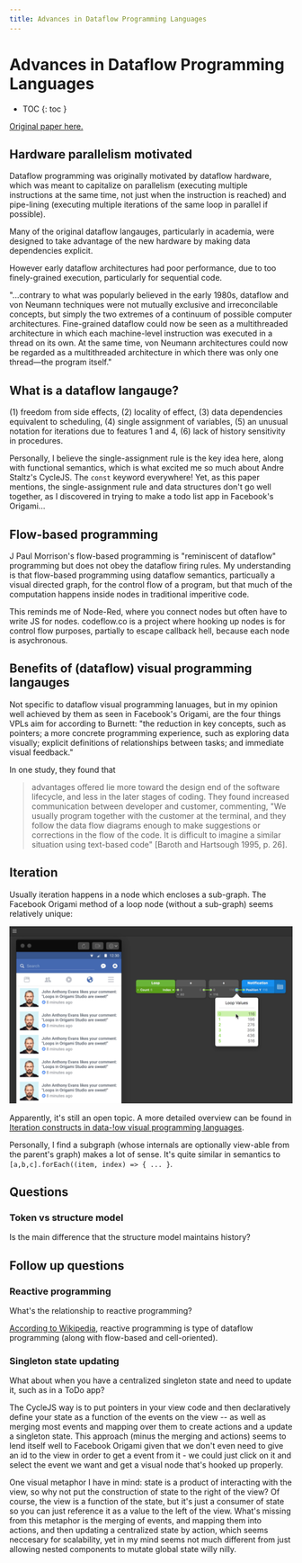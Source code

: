 ```yaml
---
title: Advances in Dataflow Programming Languages
---
```


# Advances in Dataflow Programming Languages

* TOC
{: toc }

[Original paper here.](/media/DataFlowProgrammingLanguages.pdf)


## Hardware parallelism motivated

Dataflow programming was originally motivated by dataflow hardware, which was meant to capitalize on parallelism (executing multiple instructions at the same time, not just when the instruction is reached) and pipe-lining (executing multiple iterations of the same loop in parallel if possible).

Many of the original dataflow langauges, particularly in academia, were designed to take advantage of the new hardware by making data dependencies explicit.

However early dataflow architectures had poor performance, due to too finely-grained execution, particularly for sequential code.

"...contrary to what was popularly believed in the early 1980s, dataflow and von Neumann techniques were not mutually exclusive and irreconcilable concepts, but simply the two extremes of a continuum of possible computer architectures. Fine-grained dataflow could now be seen as a multithreaded architecture in which each machine-level instruction was executed in a thread on its own. At the same time, von Neumann architectures could now be regarded as a multithreaded architecture in which there was only one thread—the program itself."

## What is a dataflow langauge?

(1) freedom from side effects,
(2) locality of effect,
(3) data dependencies equivalent to scheduling,
(4) single assignment of variables,
(5) an unusual notation for iterations due to features 1 and 4,
(6) lack of history sensitivity in procedures.

Personally, I believe the single-assignment rule is the key idea here, along with functional semantics, which is what excited me so much about Andre Staltz's CycleJS. The `const` keyword everywhere! Yet, as this paper mentions, the single-assignment rule and data structures don't go well together, as I discovered in trying to make a todo list app in Facebook's Origami...

## Flow-based programming

J Paul Morrison's flow-based programming is "reminiscent of dataflow" programming but does not obey the dataflow firing rules. My understanding is that flow-based programming using dataflow semantics, particually a visual directed graph, for the control flow of a program, but that much of the computation happens inside nodes in traditional imperitive code.

This reminds me of Node-Red, where you connect nodes but often have to write JS for nodes. codeflow.co is a project where hooking up nodes is for control flow purposes, partially to escape callback hell, because each node is asychronous. 

## Benefits of (dataflow) visual programming langauges

Not specific to dataflow visual programming lanuages, but in my opinion well achieved by them as seen in Facebook's Origami, are the four things VPLs aim for according to Burnett: "the reduction in key concepts, such as pointers; a more concrete programming experience, such as exploring data visually; explicit definitions of relationships between tasks; and immediate visual feedback." 

In one study, they found that 

> advantages offered lie more toward the design end of the software lifecycle, and less in the later stages of coding. They found increased communication between developer and customer, commenting, "We usually program together with the customer at the terminal, and they follow the data flow diagrams enough to make suggestions or corrections in the flow of the code. It is difficult to imagine a similar situation using text-based code" [Baroth and Hartsough 1995, p. 26].

## Iteration

Usually iteration happens in a node which encloses a sub-graph. The Facebook Origami method of a loop node (without a sub-graph) seems relatively unique:

![](/media/addition-patch-values.png)

Apparently, it's still an open topic. A more detailed overview can be found in [Iteration constructs in data-!ow visual programming languages](/media/mosconi2000.pdf).

Personally, I find a subgraph (whose internals are optionally view-able from the parent's graph) makes a lot of sense. It's quite similar in semantics to `[a,b,c].forEach((item, index) => { ... }`.

## Questions

### Token vs structure model

Is the main difference that the structure model maintains history? 

## Follow up questions

### Reactive programming

What's the relationship to reactive programming?

[According to Wikipedia](https://en.wikipedia.org/wiki/Reactive_programming), reactive programming is type of dataflow programming (along with flow-based and cell-oriented).

### Singleton state updating

What about when you have a centralized singleton state and need to update it, such as in a ToDo app? 

The CycleJS way is to put pointers in your view code and then declaratively define your state as a function of the events on the view -- as well as merging most events and mapping over them to create actions and a update a singleton state. This approach (minus the merging and actions) seems to lend itself well to Facebook Origami given that we don't even need to give an id to the view in order to get a event from it - we could just click on it and select the event we want and get a visual node that's hooked up properly.

One visual metaphor I have in mind: state is a product of interacting with the view, so why not put the construction of state to the right of the view? Of course, the view is a function of the state, but it's just a consumer of state so you can just reference it as a value to the left of the view. What's missing from this metaphor is the merging of events, and mapping them into actions, and then updating a centralized state by action, which seems neccesary for scalability, yet in my mind seems not much different from just allowing nested components to mutate global state willy nilly.


<script>

(function(i,s,o,g,r,a,m){i['GoogleAnalyticsObject']=r;i[r]=i[r]||function(){
(i[r].q=i[r].q||[]).push(arguments)},i[r].l=1*new Date();a=s.createElement(o),
m=s.getElementsByTagName(o)[0];a.async=1;a.src=g;m.parentNode.insertBefore(a,m)
})(window,document,'script','https://www.google-analytics.com/analytics.js','ga');

ga('create', 'UA-103157758-1', 'auto');
ga('send', 'pageview');

</script>
<script repoPath="stevekrouse/futureofcoding.org" type="text/javascript" src="/unbreakable-links/index.js"></script>